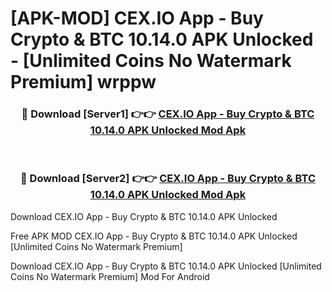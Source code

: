 # [APK-MOD] CEX.IO App - Buy Crypto & BTC 10.14.0 APK Unlocked - [Unlimited Coins No Watermark Premium] wrppw



<div align="center">
<h3>🔴 Download [Server1] 👉👉 <a href="https://momento.my/?title=CEX.IO_App_-_Buy_Crypto_&_BTC_10.14.0_APK_Unlocked">CEX.IO App - Buy Crypto & BTC 10.14.0 APK Unlocked Mod Apk</a></h3><br>

<h3>🔴 Download [Server2] 👉👉 <a href="https://momento.my/?title=CEX.IO_App_-_Buy_Crypto_&_BTC_10.14.0_APK_Unlocked">CEX.IO App - Buy Crypto & BTC 10.14.0 APK Unlocked Mod Apk</a></h3>
</div>



Download CEX.IO App - Buy Crypto & BTC 10.14.0 APK Unlocked 

Free APK MOD CEX.IO App - Buy Crypto & BTC 10.14.0 APK Unlocked [Unlimited Coins No Watermark Premium]

Download CEX.IO App - Buy Crypto & BTC 10.14.0 APK Unlocked [Unlimited Coins No Watermark Premium] Mod For Android
